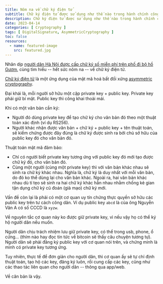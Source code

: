 ```yaml
---
title: Nôm na về chữ ký điện tử
subtitle: Chữ ký điện tử được sử dụng như thế nào trong hành chính công
description: Chữ ký điện tử được sử dụng như thế nào trong hành chính công
date: 2023-04-14
categories: [ Cryptography ]
tags: [ DigitalSignature, AsymmetricCryptography ]
toc: false
resources:
  - name: featured-image
    src: featured.jpg
---
```


Nhân dịp [người dân Hà Nội được cấp chữ ký số miễn phí trên phố đi bộ hồ Gươm](https://vietnamnet.vn/nguoi-dan-ha-noi-duoc-cap-chu-ky-so-mien-phi-tren-pho-di-bo-ho-guom-2130229.html), cùng tìm hiểu -- hết sức nôm na -- về chữ ký điện tử.

[Chữ ký điện tử](https://en.wikipedia.org/wiki/Digital_signature) là một ứng dụng của mật mã hoá bất đối xứng [asymmetric cryptography](https://en.wikipedia.org/wiki/Public-key_cryptography).

Đại khái là, mỗi người sở hữu một cặp private key + public key. Private key phải giữ bí mật. Public key thì công khai thoải mái.

Khi có một văn bản cần ký:

* Người đó dùng private key để tạo chữ ký cho văn bản đó theo một thuật toán xác định (ví dụ RS256).
* Người khác nhận được văn bản + chữ ký + public key + tên thuật toán, sẽ kiểm chứng được đây đúng là chữ ký được sinh ra bởi chủ sở hữu của public key đó cho văn bản đó.

Thuật toán mật mã đảm bảo:

* Chỉ có người biết private key tương ứng với public key đó mới tạo được chữ ký đó, cho văn bản đó.
* Cùng một người (cùng một private key) thì với văn bản khác nhau sẽ sinh ra chữ ký khác nhau. Nghĩa là, chữ ký là duy nhất với mỗi văn bản, do đó ko thể dùng lại cho văn bản khác. Ngoài ra, hai văn bản khác nhau dù tí tẹo sẽ sinh ra hai chữ ký khác hẳn nhau nhằm chống kẻ gian tận dụng chữ ký cũ đoán (giả mạo) chữ ký mới.

Vấn đề còn lại là phải có một cơ quan uy tín chứng thực quyền sở hữu các public key trên tư cách công dân. Ví dụ public key `abcd` là của ông Nguyễn Văn A có số CCCD là `xyzw`.

Về nguyên tắc cơ quan này ko được giữ private key, vì nếu vậy họ có thể ký hộ người dân nếu muốn.

Người dân chịu trách nhiệm lưu giữ private key, có thể trong usb, phone, ổ cứng... (thím nào hay đọc tin tức về bitcoin sẽ thấy câu chuyện tương tự). Người dân sẽ phải đăng ký public key với cơ quan nói trên, và chứng minh là mình có private key tương ứng.

Tuy nhiên, thực tế để đơn giản cho người dân, thì cơ quan ấy sẽ tự chỉ định thuật toán, tạo hộ các key, đăng ký luôn, rồi cung cấp các key, cũng như các thao tác liên quan cho người dân -- thông qua app/web.

Về căn bản là vậy.
